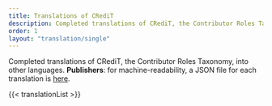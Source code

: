 ```yaml
---
title: Translations of CRediT
description: Completed translations of CRediT, the Contributor Roles Taxonomy, into other languages
order: 1
layout: "translation/single"
---
```


Completed translations of CRediT, the Contributor Roles Taxonomy, into other languages. **Publishers**: for machine-readability, a JSON file for each translation is [here](https://github.com/contributorshipcollaboration/credit-translation/tree/main/translations).

{{< translationList >}}
